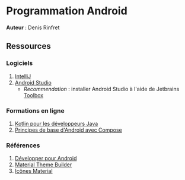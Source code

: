 # Programmation Android

**Auteur** : Denis Rinfret

## Ressources

### Logiciels

1. [IntelliJ](https://www.jetbrains.com/idea/)
2. [Android Studio](https://developer.android.com/studio?hl=fr)
    - _Recommendation_ : installer Android Studio à l'aide de Jetbrains [Toolbox](https://www.jetbrains.com/toolbox-app/) 

### Formations en ligne

1. [Kotlin pour les développeurs Java](https://www.coursera.org/learn/kotlin-for-java-developers?)
2. [Principes de base d'Android avec Compose](https://developer.android.com/courses/android-basics-compose/course?hl=fr)

### Références

1. [Développer pour Android](https://developer.android.com/develop?hl=fr)
2. [Material Theme Builder](https://material-foundation.github.io/material-theme-builder/)
3. [Icônes Material](https://fonts.google.com/icons?hl=fr&icon.size=24&icon.color=%23e8eaed&icon.platform=android&icon.set=Material+Icons)
